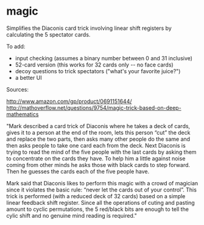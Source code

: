 magic
=====

Simplifies the Diaconis card trick involving linear shift registers by calculating the 5 spectator cards.

To add:
- input checking (assumes a binary number between 0 and 31 inclusive)
- 52-card version (this works for 32 cards only -- no face cards)
- decoy questions to trick spectators ("what's your favorite juice?")
- a better UI

Sources:

http://www.amazon.com/gp/product/0691151644/
http://mathoverflow.net/questions/9754/magic-trick-based-on-deep-mathematics

"Mark described a card trick of Diaconis where he takes a deck of cards, gives it to a person at the end of the room, lets this person “cut” the deck and replace the two parts, then asks many other people do the same and then asks people to take one card each from the deck. Next Diaconis is trying to read the mind of the five people with the last cards by asking them to concentrate on the cards they have. To help him a little against noise coming from other minds he asks those with black cards to step forward. Then he guesses the cards each of the five people have.

Mark said that Diaconis likes to perform this magic with a crowd of magician since it violates the basic rule: “never let the cards out of your control”. This trick is performed (with a reduced deck of 32 cards) based on a simple linear feedback shift register. Since all the operations of cuting and pasting amount to cyclic permutations, the 5 red/black bits are enough to tell the cylic shift and no genuine mind reading is required."
